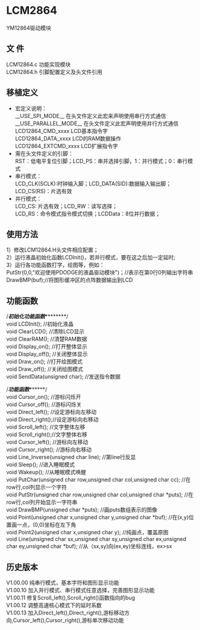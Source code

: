 LCM2864
=======
YM12864驱动模块  

文  件
-------
LCM12864.c  功能实现模块  
LCM12864.h  引脚配置定义及头文件引用  

移植定义
-------
* 宏定义说明：  
  \_\_USE_SPI_MODE\_\_ 		在头文件定义此宏来声明使用串行方式通信  
  \_\_USE_PARALLEL_MODE\_\_ 在头文件定义此宏声明使用并行方式通信  
  LCD12864_CMD_xxxx 	LCD基本指令字  
  LCD12864_DATA_xxxx    LCD的RAM数据操作  
  LCD12864_EXTCMD_xxxx  LCD扩展指令字  
* 需在头文件定义的引脚：  
  RST：低电平复位引脚；LCD_PS：串并选择引脚，1：并行模式；0：串行模式
* 串行模式：  
  LCD_CLK(SCLK):时钟输入脚；LCD_DATA(SID):数据输入输出脚；LCD_CS(RS)：片选有效  
* 并行模式：  
  LCD_CS: 片选有效；LCD_RW：读写选择；  
  LCD_RS：命令模式指令模式切换；LCDData：8位并行数据；  

使用方法
-------
  1）修改LCM12864.H头文件相应配置；  
  2）运行液晶初始化函数LCDInit()，若并行模式，要在这之后加一定延时;  
  3）运行各功能函数打字，绘图等，例如：  
  PutStr(0,0,"欢迎使用PDODGE的液晶驱动模块")；//表示在第0行0列输出字符串  
  DrawBMP(buf);//将图形缓冲区的点阵数据输出到LCD  
  
功能函数
-------
/*********************初始化功能函数*****************************/    
void LCDInit();	    //初始化液晶  
void ClearLCD();	//清除LCD显示  
void ClearRAM();	//清楚RAM数据  
void Display_on();	//打开整体显示  
void Display_off();	//关闭整体显示  
void Draw_on();		//打开绘图模式  
void Draw_off();	//关闭绘图模式  
void SendData(unsigned char);  //发送指令数据  

/*************************功能函数*******************************/  
void Cursor_on();	//游标闪烁开  
void Cursor_off();	//游标闪烁关  
void Direct_left();	//设定游标向左移动  
void Direct_right();//设定游标向右移动  
void Scroll_left(); //文字整体左移  
void Scroll_right();//文字整体右移  
void Cursor_left(); //游标向左移动  
void Cursor_right(); //游标向右移动  
void Line_Inverse(unsigned char line); //第line行反显  
void Sleep(); 		//进入睡眠模式  
void Wakeup(); 		//从睡眠模式唤醒  
void PutChar(unsigned char row,unsigned char col,unsigned char cc);		//在row行,col列显示一个字符  
void PutStr(unsigned char row,unsigned char col,unsigned char *puts);	//在row行,col列开始显示一字符串  
void DrawBMP(unsigned char *puts);				   						//画puts数组表示的图像  
void Point(unsigned char x,unsigned char y,unsigned char *buf);			//在(x,y)位置画一点，(0,0)坐标在左下角  
void Point2(unsigned char x,unsigned char y);							//纯画点，覆盖原图  
void Line(unsigned char sx,unsigned char sy,unsigned char ex,unsigned char ey,unsigned char *buf); //从（sx,sy)向(ex,ey)坐标连线，ex>sx  
  
历史版本
-------
V1.00.00 纯串行模式，基本字符和图形显示功能  
V1.00.10 加入并行模式、串行模式任意选择，完善图形显示功能  
V1.00.11 修复Scroll_left(),Scroll_right()函数指向的bug  
V1.00.12 调整高速核心模式下的延时系数  
V1.00.13 加入Direct_left(),Direct_right(),游标移动方向,Cursor_left(),Cursor_right(),游标单次移动功能  
